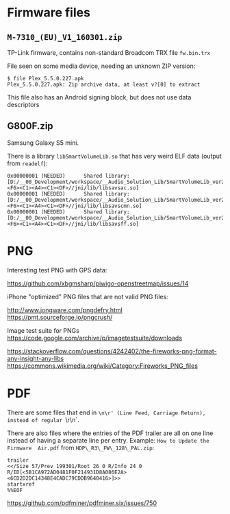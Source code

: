 # Firmware files

## `M-7310_(EU)_V1_160301.zip`

TP-Link firmware, contains non-standard Broadcom TRX file `fw.bin.trx`

File seen on some media device, needing an unknown ZIP version:

    $ file Plex_5.5.0.227.apk
    Plex_5.5.0.227.apk: Zip archive data, at least v?[0] to extract

This file also has an Android signing block, but does not use data descriptors

## G800F.zip

Samsung Galaxy S5 mini.

There is a library `libSmartVolumeLib.so` that has very weird ELF data (output from `readelf`):

    0x00000001 (NEEDED)      Shared library: [D:/__00_Development/workspace/__Audio_Solution_Lib/SmartVolumeLib_ver2.2c_<BC><F6><C1><A4><C1><DF>//jni/lib/libsavsac.so]
    0x00000001 (NEEDED)      Shared library: [D:/__00_Development/workspace/__Audio_Solution_Lib/SmartVolumeLib_ver2.2c_<BC><F6><C1><A4><C1><DF>//jni/lib/libsavscmn.so]
    0x00000001 (NEEDED)      Shared library: [D:/__00_Development/workspace/__Audio_Solution_Lib/SmartVolumeLib_ver2.2c_<BC><F6><C1><A4><C1><DF>//jni/lib/libsavsff.so]


# PNG

Interesting test PNG with GPS data:

<https://github.com/xbgmsharp/piwigo-openstreetmap/issues/14>

iPhone "optimized" PNG files that are not valid PNG files:

<http://www.jongware.com/pngdefry.html>
<https://pmt.sourceforge.io/pngcrush/>

Image test suite for PNGs
<https://code.google.com/archive/p/imagetestsuite/downloads>

<https://stackoverflow.com/questions/4242402/the-fireworks-png-format-any-insight-any-libs>
<https://commons.wikimedia.org/wiki/Category:Fireworks_PNG_files>

# PDF

There are some files that end in `\n\r' (Line Feed, Carriage Return), instead
of regular `\r\n`.

There are also files where the entries of the PDF trailer are all on one line
instead of having a separate line per entry. Example:
`How to Update the Firmware  Air.pdf` from `HDP\_R3\_FW\_128\_PAL.zip`:

```
trailer
<</Size 57/Prev 199301/Root 26 0 R/Info 24 0 R/ID[<5B1CA972AD0481F0F214931D8A086E2A><6CD2D2DC14348E4CADC79CDDB9640416>]>>
startxref
%%EOF
```

<https://github.com/pdfminer/pdfminer.six/issues/750>
